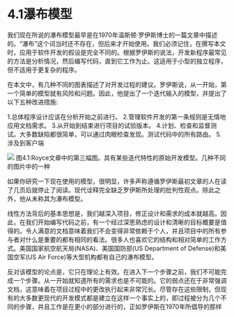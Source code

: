 # 4.1瀑布模型

我们现在所说的瀑布模型最早是在1970年温斯顿·罗伊斯博士的一篇文章中描述的。“瀑布”这个词当时还不存在，但后来才开始使用。我们必须记住，在撰写本文时，应用于软件开发的假设是完全不同的。根据罗伊斯的说法，开发新程序最常见的方法是分析情况，然后编写代码，直到它工作为止。这适用于小型的独立程序，但不适用于更复杂的程序。

在本文中，有几种不同的图表描述了对开发过程的建议。罗伊斯说，从一开始，第一个简单的模型就有风险和问题。因此，他提出了一个迭代输入的模型，并提出了以下五种改进措施:

1.总体程序设计应该在分析开始之前进行。
2.管理软件开发的第一条规则是无情地应用文档需求。
3.从开始到结束进行项目的试验版本。
4.计划、检查和监督测试。大多数缺陷都很简单，可以通过肉眼检查发现。测试代码中的所有路由。
5.涉及到客户端

![](https://tva1.sinaimg.cn/large/008i3skNgy1gyeolhwn6zj30x80jgab6.jpg)
图4.1:Royce文章中的第三幅图。具有某些迭代特性的原始开发模型。几种不同的图片中的一种

如果你研究一下现在使用的模型，很明显，许多声称遵循罗伊斯最初文章的人在读了几页后就停止了阅读。现代诠释完全缺乏罗伊斯所处理的批判性观点。除此之外，他从未称其为瀑布模型。

线性方法背后的基本思想是，我们越深入项目，修正设计和需求的成本就越高。因此，在我们开始编写代码之前，有一个经过深思熟虑的设计和清晰的目标概要是值得的。令人满意的文档意味着我们不会变得非常依赖于个人，并且项目中的所有参与者对什么是重要的都有相同的看法。很多人也喜欢它的结构和相对简单的工作方式。美国国家航空航天局(NASA)、美国国防部(US Department of Defense)和美国空军(US Air Force)等大型机构都有自己的瀑布模型。

反对该模型的论点是，它只在理论上有效。在进入下一个步骤之前，我们不可能完成一个步骤。从一开始就知道所有的需求也是不可能的。它的弱点还在于非常强调文档，这意味着在项目过程中的更改执行起来非常冗长。尽管存在这些限制，但现有的大多数更现代的开发模式都是建立在这样一个事实上的，即过程被分为几个不同的步骤，并且工作是在更小的部分进行的，正如罗伊斯在1970年所倡导的那样